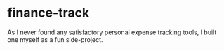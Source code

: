 # finance-track
As I never found any satisfactory personal expense tracking tools, I built one myself as a fun side-project.
